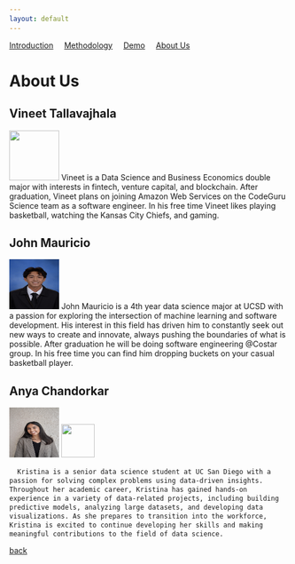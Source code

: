 ```yaml
---
layout: default
---
```


<a href="./index.html">Introduction</a>&nbsp;&nbsp;&nbsp;&nbsp;&nbsp;<a href="./methodology.html">Methodology</a>&nbsp;&nbsp;&nbsp;&nbsp;&nbsp;<a href="./demo.html">Demo</a>&nbsp;&nbsp;&nbsp;&nbsp;&nbsp;<a href="./about-us.html">About Us</a>

# About Us 

## Vineet Tallavajhala 
<img src="/bio_pics/vineet.jpg" width="90" height="90">
      Vineet is a Data Science and Business Economics double major with interests in fintech, venture capital, and blockchain. After graduation, Vineet plans on joining Amazon Web Services on the CodeGuru Science team as a software engineer. In his free time Vineet likes playing basketball, watching the Kansas City Chiefs, and gaming. 
      
## John Mauricio 
<img src="/bio_pics/john.jpg" width="90" height="90">
      John Mauricio is a 4th year data science major at UCSD with a passion for exploring the intersection of machine learning and software development. His interest in this field has driven him to constantly seek out new ways to create and innovate, always pushing the boundaries of what is possible. After graduation he will be doing software engineering @Costar group. In his free time you can find him dropping buckets on your casual basketball player.

## Anya Chandorkar 
<img src="/bio_pics/anya.jpg" width="90" height="90">

<img src="/bio_pics/kristina.jpg" width="60" height="60">

      Kristina is a senior data science student at UC San Diego with a passion for solving complex problems using data-driven insights. Throughout her academic career, Kristina has gained hands-on experience in a variety of data-related projects, including building predictive models, analyzing large datasets, and developing data visualizations. As she prepares to transition into the workforce, Kristina is excited to continue developing her skills and making meaningful contributions to the field of data science.


[back](./)
